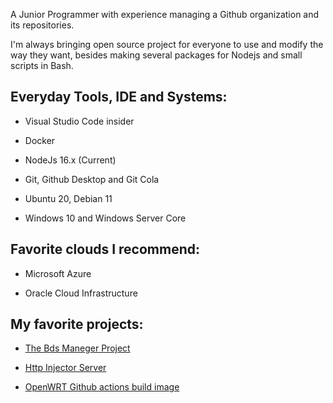A Junior Programmer with experience managing a Github organization and its repositories.

I'm always bringing open source project for everyone to use and modify the way they want, besides making several packages for Nodejs and small scripts in Bash.

## Everyday Tools, IDE and Systems:

- Visual Studio Code insider

- Docker

- NodeJs 16.x (Current)

- Git, Github Desktop and Git Cola

- Ubuntu 20, Debian 11

- Windows 10 and Windows Server Core

## Favorite clouds I recommend:

- Microsoft Azure

- Oracle Cloud Infrastructure

## My favorite projects:

* [The Bds Maneger Project](https://github.com/The-Bds-Maneger)

* [Http Injector Server](https://github.com/Sirherobrine23/Http-Injector-Server)

* [OpenWRT Github actions build image](https://github.com/Sirherobrine23/Actions-Build-Openwrt)
